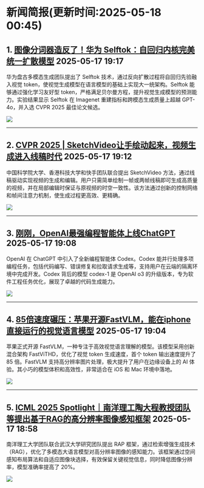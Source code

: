 # 新闻简报(更新时间:2025-05-18 00:45)

## 1. [图像分词器造反了！华为 Selftok：自回归内核完美统一扩散模型](https://www.jiqizhixin.com/articles/2025-05-17-5)   2025-05-17 19:17

华为盘古多模态生成团队提出了 Selftok 技术，通过反向扩散过程将自回归先验融入视觉 token，使视觉生成模型在语言模型的基础上实现大一统架构。Selftok 能够通过强化学习友好型 token，严格满足贝尔曼方程，提升视觉生成模型的预测能力。实验结果显示 Selftok 在 Imagenet 重建指标和跨模态生成质量上超越 GPT-4o，并入选 CVPR 2025 最佳论文候选。

![](https://image.jiqizhixin.com/uploads/editor/327f2b7d-e230-4d97-9476-5f1741d2981a/640.png)

---

## 2. [CVPR 2025 | SketchVideo让手绘动起来，视频生成进入线稿时代](https://www.jiqizhixin.com/articles/2025-05-17-4)   2025-05-17 19:12

中国科学院大学、香港科技大学和快手团队联合提出 SketchVideo 方法，通过线稿驱动实现视频的生成和编辑。用户只需简单绘制一帧或两帧线稿即可生成高质量的视频，并在局部编辑时保证与原视频的时空一致性。该方法通过创新的控制网络和帧间注意力机制，使生成过程更高效、更精确。

![](https://image.jiqizhixin.com/uploads/editor/7a8adb4b-430b-4257-b9eb-a965b627f65d/640.png)

---

## 3. [刚刚，OpenAI最强编程智能体上线ChatGPT](https://www.jiqizhixin.com/articles/2025-05-17-3)   2025-05-17 19:08

OpenAI 在 ChatGPT 中引入了全新编程智能体 Codex。Codex 能并行处理多项编程任务，包括代码编写、错误修复和拉取请求生成等，支持用户在云端的隔离环境中完成开发。Codex 背后的模型 codex-1 是 OpenAI o3 的升级版本，专为软件工程任务优化，展现了卓越的代码生成能力。

![](https://image.jiqizhixin.com/uploads/editor/b1c68462-5c1d-4aa6-8c1f-461c0656302e/640.png)

---

## 4. [85倍速度碾压：苹果开源FastVLM，能在iphone直接运行的视觉语言模型](https://www.jiqizhixin.com/articles/2025-05-17-2)   2025-05-17 19:04

苹果正式开源 FastVLM，一种专注于高效视觉语言理解的模型。该模型采用创新混合架构 FastViTHD，优化了视觉 token 生成速度，首个 token 输出速度提升了 85 倍。FastVLM 支持高分辨率图片处理，极大提升了用户在边缘设备上的 AI 体验。其小巧的模型体积和高效性，非常适合在 iOS 和 Mac 环境中落地。

![](https://image.jiqizhixin.com/uploads/editor/558723b9-4f2c-4533-9284-6486719b11dc/640.png)

---

## 5. [ICML 2025 Spotlight｜南洋理工陶大程教授团队等提出基于RAG的高分辨率图像感知框架](https://www.jiqizhixin.com/articles/2025-05-17)   2025-05-17 18:58

南洋理工大学团队联合武汉大学研究团队提出 RAP 框架，通过检索增强生成技术（RAG），优化了多模态大语言模型对高分辨率图像的感知能力。该框架通过空间感知布局算法和自适应图像块选择，有效保留关键视觉信息，同时降低图像分辨率，模型准确率提高了 20%。

![](https://image.jiqizhixin.com/uploads/editor/cb85d5ab-e0a1-42a5-9c61-11d5495706fc/640.png)